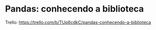 # Pandas: conhecendo a biblioteca

Trello: https://trello.com/b/TUp6cdkC/pandas-conhecendo-a-biblioteca
